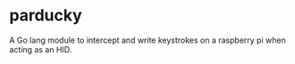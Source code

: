 # parducky
A Go lang module to intercept and write keystrokes on a raspberry pi when acting as an HID. 
